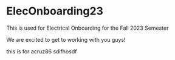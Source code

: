 # ElecOnboarding23
This is used for Electrical Onboarding for the Fall 2023 Semester

We are excited to get to working with you guys!

this is for acruz86 sdifhosdf